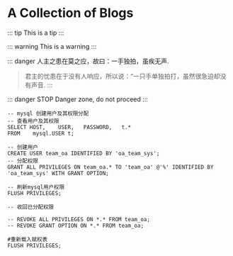 # A Collection of Blogs

::: tip
This is a tip
:::

::: warning
This is a warning
:::

::: danger
人主之患在莫之应，故曰：一手独拍，虽疾无声.

> 君主的忧患在于没有人响应，所以说：“一只手单独拍打，虽然很急迫却没有声音.
> :::

::: danger STOP
Danger zone, do not proceed
:::

```sql{4}
-- mysql 创建用户及其权限分配
-- 查看用户及其权限
SELECT HOST,	USER,	PASSWORD,	t.*
FROM	mysql.USER t;

-- 创建用户
CREATE USER team_oa IDENTIFIED BY 'oa_team_sys';
-- 分配权限
GRANT ALL PRIVILEGES ON team_oa.* TO 'team_oa' @'%' IDENTIFIED BY 'oa_team_sys' WITH GRANT OPTION;

-- 刷新mysql用户权限
FLUSH PRIVILEGES;

-- 收回已分配权限

-- REVOKE ALL PRIVILEGES ON *.* FROM team_oa;
-- REVOKE GRANT OPTION ON *.* FROM team_oa;

#重新载入赋权表
FLUSH PRIVILEGES;
```
